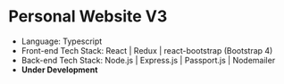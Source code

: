 # Personal Website V3

* Language: Typescript
* Front-end Tech Stack: React | Redux | react-bootstrap (Bootstrap 4)
* Back-end Tech Stack: Node.js | Express.js | Passport.js | Nodemailer
* **Under Development**
<!-- * Hosted on Digital Ocean with NGINX as a reverse proxy -->
<!-- * [Website Link](https://tianyu.wang "Terry Wang") -->
